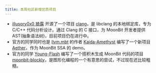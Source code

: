 ```yaml
---
title: 本周社区新增优质项目
---
```


- [illusory0x0 猗露](https://github.com/illusory0x0) 开源了一个项目 [clang](https://github.com/moonbit-community/clang.mbt)，是 libclang 的本地绑定库，专为 C/C++ 代码分析设计。通过 Clang 的 C 接口，为 MoonBit 开发者提供 AST(抽象语法树)，目前项目仍在进行中。
- 官方的同学同时也是 [llvm.mbt](https://github.com/Kaida-Amethyst/llvm.mbt) 的作者 [Kaida-Amethyst](https://github.com/Kaida-Amethyst) 编写了一个新项目 [Aether](https://github.com/Kaida-Amethyst/Aether)，作为 MoonBit SSA 的 demo。
- 官方的同学 [Young-Flash](https://github.com/Young-Flash) 编写了一个搭积木生成 MoonBit 代码的项目 [moonbit-blockly](https://github.com/Young-Flash/moonbit-blockly)，是图形化编程的一个有意思的尝试，不过现在还比较粗糙。

